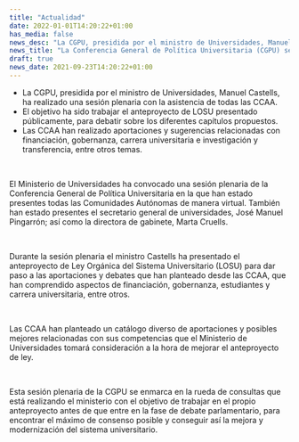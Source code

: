 ```yaml
---
title: "Actualidad"   
date: 2022-01-01T14:20:22+01:00
has_media: false
news_desc: "La CGPU, presidida por el ministro de Universidades, Manuel Castells, ha realizado una sesión plenaria con la asistencia de todas las CCAA. El objetivo ha sido trabajar el anteproyecto de LOSU presentado públicamente, para debatir sobre los diferentes capítulos propuestos. Las CCAA han realizado aportaciones y sugerencias relacionadas con financiación, gobernanza, carrera universitaria e investigación y trans-ferencia, entre otros temas."
news_title: "La Conferencia General de Política Universitaria (CGPU) se ha reunido hoy para discutir el anteproyecto de Ley Orgánica del Sistema Universitario"
draft: true
news_date: 2021-09-23T14:20:22+01:00
---
```

<ul>
<li>La CGPU, presidida por el ministro de Universidades, Manuel Castells, ha realizado una sesi&oacute;n plenaria con la asistencia de todas las CCAA.</li>
<li>El objetivo ha sido trabajar el anteproyecto de LOSU presentado p&uacute;blicamente, para debatir sobre los diferentes cap&iacute;tulos propuestos.</li>
<li>Las CCAA han realizado aportaciones y sugerencias relacionadas con financiaci&oacute;n, gobernanza, carrera universitaria e investigaci&oacute;n y transferencia, entre otros temas.</li>
</ul>
<p>&nbsp;</p>
<p>El Ministerio de Universidades ha convocado una sesi&oacute;n plenaria de la Conferencia General de Pol&iacute;tica Universitaria en la que han estado presentes todas las Comunidades Aut&oacute;nomas de manera virtual. Tambi&eacute;n han estado presentes el secretario general de universidades, Jos&eacute; Manuel Pingarr&oacute;n; as&iacute; como la directora de gabinete, Marta Cruells.</p>
<p>&nbsp;</p>
<p>Durante la sesi&oacute;n plenaria el ministro Castells ha presentado el anteproyecto de Ley Org&aacute;nica del Sistema Universitario (LOSU) para dar paso a las aportaciones y debates que han planteado desde las CCAA, que han comprendido aspectos de financiaci&oacute;n, gobernanza, estudiantes y carrera universitaria, entre otros.</p>
<p>&nbsp;</p>
<p>Las CCAA han planteado un cat&aacute;logo diverso de aportaciones y posibles mejores relacionadas con sus competencias que el Ministerio de Universidades tomar&aacute; consideraci&oacute;n a la hora de mejorar el anteproyecto de ley.</p>
<p>&nbsp;</p>
<p>Esta sesi&oacute;n plenaria de la CGPU se enmarca en la rueda de consultas que est&aacute; realizando el ministerio con el objetivo de trabajar en el propio anteproyecto antes de que entre en la fase de debate parlamentario, para encontrar el m&aacute;ximo de consenso posible y conseguir as&iacute; la mejora y modernizaci&oacute;n del sistema universitario.</p>